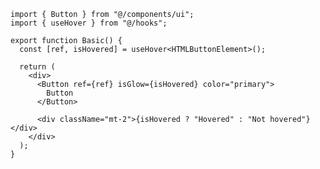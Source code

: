 ﻿```tsx
import { Button } from "@/components/ui";
import { useHover } from "@/hooks";

export function Basic() {
  const [ref, isHovered] = useHover<HTMLButtonElement>();

  return (
    <div>
      <Button ref={ref} isGlow={isHovered} color="primary">
        Button
      </Button>

      <div className="mt-2">{isHovered ? "Hovered" : "Not hovered"}</div>
    </div>
  );
}

```
